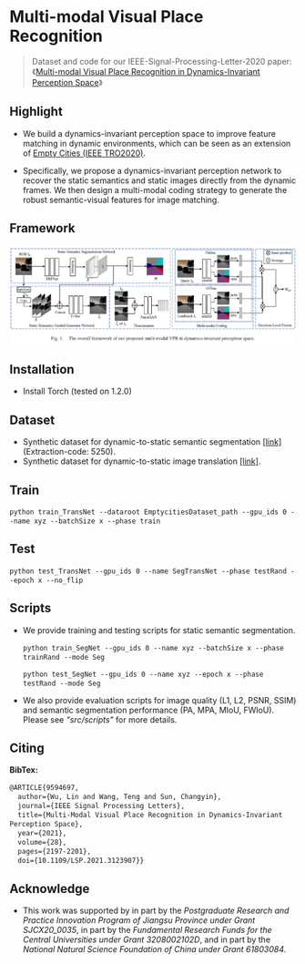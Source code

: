 # Multi-modal Visual Place Recognition

> Dataset and code for our IEEE-Signal-Processing-Letter-2020 paper: 《[Multi-modal Visual Place Recognition in Dynamics-Invariant Perception Space](https://doi.org/10.1109/lsp.2021.3123907)》

## Highlight

- We build a dynamics-invariant perception space to improve feature matching in dynamic environments, which can be seen as an extension of [Empty Cities (IEEE TRO2020)](https://doi.org/10.1109/TRO.2020.3031267).

- Specifically, we propose a dynamics-invariant perception network to recover the static semantics and static images directly from the dynamic frames. We then design a multi-modal coding strategy to generate the robust semantic-visual features for image matching.

## Framework

![](examples/image-20211125215508275.png)

## Installation

- Install Torch (tested on 1.2.0)

## Dataset

- Synthetic dataset for dynamic-to-static semantic segmentation [[link]](https://pan.baidu.com/s/1KpuWKwNpkP3xizcLg5k-ww) (Extraction-code: 5250).
- Synthetic dataset for dynamic-to-static image translation [[link]](https://drive.google.com/drive/folders/1aDO7_HtVkCncGew9ZMpDJ9KCT4fYD8hm?usp=sharing).

## Train

```shell
python train_TransNet --dataroot EmptycitiesDataset_path --gpu_ids 0 --name xyz --batchSize x --phase train
```

## Test

```shell
python test_TransNet --gpu_ids 0 --name SegTransNet --phase testRand --epoch x --no_flip
```

## Scripts

- We provide training and testing scripts for static semantic segmentation.

  ```shell
  python train_SegNet --gpu_ids 0 --name xyz --batchSize x --phase trainRand --mode Seg
  ```

  ```shell
  python test_SegNet --gpu_ids 0 --name xyz --epoch x --phase testRand --mode Seg
  ```

- We also provide evaluation scripts for image quality (L1, L2, PSNR, SSIM) and  semantic segmentation performance (PA, MPA, MIoU, FWIoU). Please see *"src/scripts"* for more details. 

## Citing

**BibTex:**

```
@ARTICLE{9594697,
  author={Wu, Lin and Wang, Teng and Sun, Changyin},
  journal={IEEE Signal Processing Letters}, 
  title={Multi-Modal Visual Place Recognition in Dynamics-Invariant Perception Space}, 
  year={2021},
  volume={28},
  pages={2197-2201},
  doi={10.1109/LSP.2021.3123907}}
```

## Acknowledge

- This work was supported by in part by the *Postgraduate Research and Practice Innovation Program of Jiangsu Province under Grant SJCX20_0035*, in part by the *Fundamental Research Funds for the Central Universities under Grant 3208002102D*, and in part by the *National Natural Science Foundation of China under Grant 61803084*.


